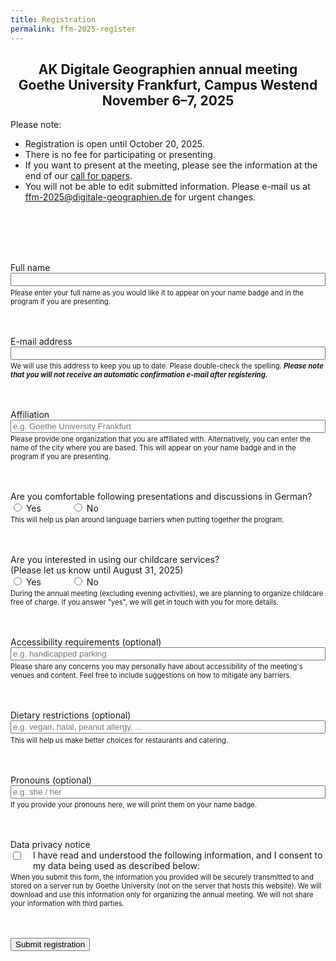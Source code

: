 ```yaml
---
title: Registration
permalink: ffm-2025-register
---
```


<h2 style="text-align: center">
  AK Digitale Geographien annual meeting<br>
  Goethe University Frankfurt, Campus Westend<br>
  November 6–7, 2025
</h2>

Please note:

- Registration is open until October 20, 2025.
- There is no fee for participating or presenting.
- If you want to present at the meeting, please see the information at the end of our [call for papers](/2025-03-06-cfp-frankfurt).
- You will not be able to edit submitted information. Please e-mail us at <ffm-2025@digitale-geographien.de> for urgent changes.

<style>
  .item {
    margin-bottom: 3rem;
  }
  .item input[type=text],
  .item input[type=email]
  {
    width: 100%;
    margin-bottom: 0.2rem;
  }
  .bool {
    display: flex;
    align-items: start;
    gap: 3rem;
    margin-bottom: 0.2rem;
  }
  .check {
    display: flex;
    align-items: start;
    gap: 1rem;
    margin-bottom: 0.2rem;
  }
  .help {
    font-size: 0.8em;
  }
  .nobold {
    font-weight: normal;
  }
</style>

<form method="post" action="https://register.digitale-geographien.de/" style="margin-top: 6rem">

  <div class="item">
    <label for="email">Full name</label>
    <input type="text" name="name" minlength="5" maxlength="128" required />
    <div class="help">
      Please enter your full name as you would like it to appear on your name badge and in the program if you are presenting.
    </div>
  </div>

  <div class="item">
    <label for="email">E-mail address</label>
    <br />
    <input type="email" name="email" required />
    <div class="help">
      We will use this address to keep you up to date. Please double-check the spelling. <em><strong>Please note that you will not receive an automatic confirmation e-mail after registering.</strong></em>
    </div>
  </div>

  <div class="item">
    <label for="email">Affiliation</label>
    <br />
    <input type="text" name="affiliation" placeholder="e.g. Goethe University Frankfurt" maxlength="128" required />
    <div class="help">
      Please provide one organization that you are affiliated with. Alternatively, you can enter the name of the city where you are based. This will appear on your name badge and in the program if you are presenting.
    </div>
  </div>

  <div class="item">
    <label for="email">Are you comfortable following presentations and discussions in German?</label>
    <br />
    <div class="bool">
      <label class="nobold"><input type="radio" name="german" value="yes" required /> Yes</label>
      <label class="nobold"><input type="radio" name="german" value="no" /> No</label>
    </div>
    <div class="help">
      This will help us plan around language barriers when putting together the program.
    </div>
  </div>

  <div class="item">
    <label for="email">Are you interested in using our childcare services?<br />(Please let us know until August 31, 2025)</label>
    <br />
    <div class="bool">
      <div><label class="nobold"><input type="radio" name="childcare" value="yes" required /> Yes</label></div>
      <div><label class="nobold"><input type="radio" name="childcare" value="no" /> No</label></div>
    </div>
    <div class="help">
      During the annual meeting (excluding evening activities), we are planning to organize childcare free of charge. If you answer "yes", we will get in touch with you for more details.
    </div>
  </div>

  <div class="item">
    <label for="email">Accessibility requirements (optional)</label>
    <br />
    <input type="text" name="accessibility" placeholder="e.g. handicapped parking" maxlength="1024" />
    <div class="help">
      Please share any concerns you may personally have about accessibility of the meeting's venues and content. Feel free to include suggestions on how to mitigate any barriers.
    </div>
  </div>

  <div class="item">
    <label for="email">Dietary restrictions (optional)</label>
    <br />
    <input type="text" name="dietary" placeholder="e.g. vegan, halal, peanut allergy, ..." maxlength="1024" />
    <div class="help">
      This will help us make better choices for restaurants and catering.
    </div>
  </div>

  <div class="item">
    <label for="pronouns">Pronouns (optional)</label>
    <br />
    <input type="text" name="pronouns" placeholder="e.g. she / her" maxlength="128" />
    <div class="help">
      If you provide your pronouns here, we will print them on your name badge.
    </div>
  </div>

  <div class="item">
    <label for="privacy">Data privacy notice</label>
    <br />
    <div class="check">
    <div><input type="checkbox" name="privacy_consent" value="true" required /></div>
    <div>I have read and understood the following information, and I consent to my data being used as described below:</div>
    </div>
    <div class="help">
      When you submit this form, the information you provided will be securely transmitted to and stored on a server run by Goethe University (not on the server that hosts this website). We will download and use this information only for organizing the annual meeting. We will not share your information with third parties.
    </div>
  </div>

  <div style="text-align: left">
    <input type="submit" value="Submit registration"/>
  </div>

</form>
